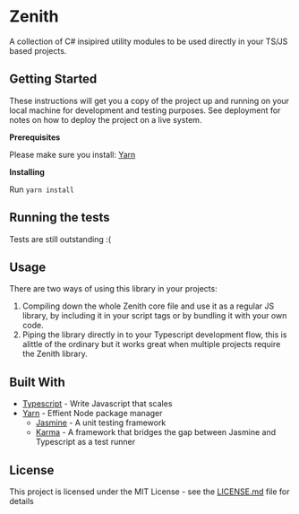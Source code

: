 # Zenith

A collection of C# insipired utility modules to be used directly in your TS/JS based projects.

## Getting Started

These instructions will get you a copy of the project up and running on your local machine for development and testing purposes. See deployment for notes on how to deploy the project on a live system.

**Prerequisites**

Please make sure you install:
[Yarn](https://yarnpkg.com/en/)

**Installing**

Run ```yarn install```

## Running the tests

Tests are still outstanding :(

## Usage

There are two ways of using this library in your projects:
1. Compiling down the whole Zenith core file and use it as a regular JS library, by including it in your script tags or by bundling it with your own code.
2. Piping the library directly in to your Typescript development flow, this is alittle of the ordinary but it works great when multiple projects require the Zenith library. 

## Built With

- [Typescript](https://www.typescriptlang.org/) - Write Javascript that scales
- [Yarn](https://yarnpkg.com/en/) - Effient Node package manager
    - [Jasmine](https://jasmine.github.io/) - A unit testing framework
    - [Karma](https://karma-runner.github.io/) - A framework that bridges the gap between Jasmine and Typescript as a test runner

## License

This project is licensed under the MIT License - see the [LICENSE.md](#) file for details
